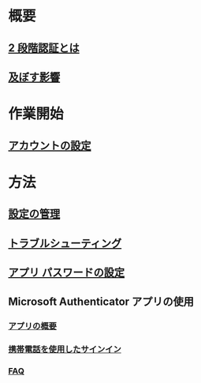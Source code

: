 # 概要
## [2 段階認証とは](multi-factor-authentication-end-user.md)
## [及ぼす影響](multi-factor-authentication-end-user-signin.md)

# 作業開始
## [アカウントの設定](multi-factor-authentication-end-user-first-time.md)

# 方法
## [設定の管理](multi-factor-authentication-end-user-manage-settings.md)
## [トラブルシューティング](multi-factor-authentication-end-user-troubleshoot.md)
## [アプリ パスワードの設定](multi-factor-authentication-end-user-app-passwords.md)
## Microsoft Authenticator アプリの使用
### [アプリの概要](microsoft-authenticator-app-how-to.md)
### [携帯電話を使用したサインイン](microsoft-authenticator-app-phone-signin-faq.md)
### [FAQ](microsoft-authenticator-app-faq.md)



<!--HONumber=Feb17_HO3-->


